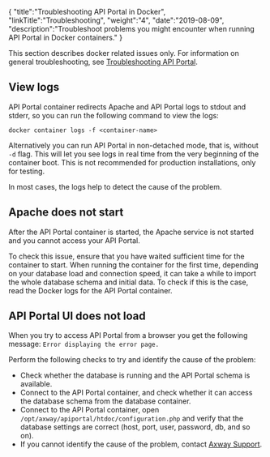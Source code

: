 {
  "title":"Troubleshooting API Portal in Docker",
  "linkTitle":"Troubleshooting",
  "weight":"4",
  "date":"2019-08-09",
  "description":"Troubleshoot problems you might encounter when running API Portal in Docker containers."
}

This section describes docker related issues only. For information on general troubleshooting, see [Troubleshooting API Portal](/docs/apim_administration/apiportal_admin/troubleshooting/).

## View logs

API Portal container redirects Apache and API Portal logs to stdout and stderr, so you can run the following command to view the logs:

```
docker container logs -f <container-name>
```

Alternatively you can run API Portal in non-detached mode, that is, without `-d` flag. This will let you see logs in real time from the very beginning of the container boot. This is not recommended for production installations, only for testing.

In most cases, the logs help to detect the cause of the problem.

## Apache does not start

After the API Portal container is started, the Apache service is not started and you cannot access your API Portal.

To check this issue, ensure that you have waited sufficient time for the container to start. When running the container for the first time, depending on your database load and connection speed, it can take a while to import the whole database schema and initial data. To check if this is the case, read the Docker logs for the API Portal container.

## API Portal UI does not load

When you try to access API Portal from a browser you get the following message: `Error displaying the error page.`

Perform the following checks to try and identify the cause of the problem:

* Check whether the database is running and the API Portal schema is available.
* Connect to the API Portal container, and check whether it can access the database schema from the database container.
* Connect to the API Portal container, open `/opt/axway/apiportal/htdoc/configuration.php` and verify that the database settings are correct (host, port, user, password, db, and so on).
* If you cannot identify the cause of the problem, contact [Axway Support](https://support.axway.com).
